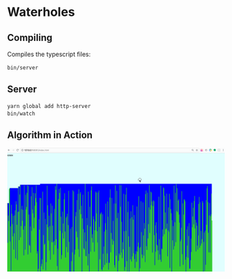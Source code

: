# Waterholes

## Compiling

Compiles the typescript files:

```sh
bin/server
```

## Server

```sh
yarn global add http-server
bin/watch
```

## Algorithm in Action

![Algorithm in Action](animation.gif)
